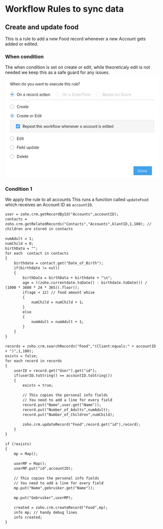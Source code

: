 Workflow Rules to sync data
===========================

## Create and update food
This is a rule to add a new Food record whenever a new Account gets added or edited.

### When condition
The when condition is set on create or edit, while theoreticaly edit is not needed we keep this as a safe guard for any issues.
![when condition: create or edit with repeat](./images/updatefood/when.png)

### Condition 1
We apply the rule to all accounts
This runs a function called `updateFood` which receives an Account ID as `accountID`.
```deluge
user = zoho.crm.getRecordById("Accounts",accountID);
contacts = zoho.crm.getRelatedRecords("Contacts","Accounts",klantID,1,100); // children are stored in contacts

numAdult = 1;
numChild = 0;
birthData = "";
for each  contact in contacts
{
	birthdate = contact.get("Date_of_Birth");
	if(birthdate != null)
	{
		birthData = birthData + birthdate + "\n";
		age = ((zoho.currentdate.toDate() - birthdate.toDate()) / (1000 * 3600 * 24 * 365)).floor();
		if(age < 12) // food amount whise
		{
			numChild = numChild + 1;
		}
		else
		{
			numAdult = numAdult + 1;
		}
	}
}

records = zoho.crm.searchRecords("Food","(Client:equals:" + accountID + ")",1,100);
exists = false;
for each record in records
{
	userID = record.get("User").get("id");
	if(userID.toString() == accountID.toString())
	{
		exists = true;

		// This copies the personal info fields
		// You need to add a line for every field
		record.put("Name",user.get("Name"));
		record.put("Number_of_Adults",numAdult);
		record.put("Number_of_Children",numChild);

		zoho.crm.updateRecord("Food",record.get("id"),record);
	}
}

if (!exists)
{
	mp = Map();

	userMP = Map();
	userMP.put("id",accountID);

    // This copies the personal info fields
    // You need to add a line for every field
	mp.put("Name",gebruiker.get("Name")); 

	mp.put("Gebruiker",userMP);

	created = zoho.crm.createRecord("Food",mp);
	info mp; // handy debug lines
	info created;
}
```
